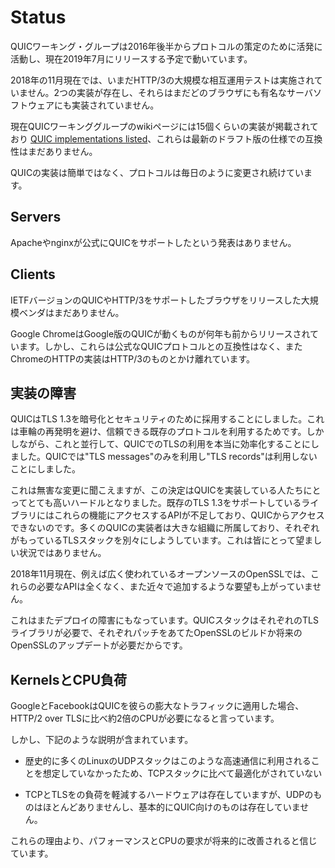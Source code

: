 # Status

QUICワーキング・グループは2016年後半からプロトコルの策定のために活発に活動し、現在2019年7月にリリースする予定で動いています。

2018年の11月現在では、いまだHTTP/3の大規模な相互運用テストは実施されていません。2つの実装が存在し、それらはまだどのブラウザにも有名なサーバソフトウェアにも実装されていません。

現在QUICワーキンググループのwikiページには15個くらいの実装が掲載されており [QUIC implementations listed](https://github.com/curl/curl/wiki/QUIC-implementation)、これらは最新のドラフト版の仕様での互換性はまだありません。

QUICの実装は簡単ではなく、プロトコルは毎日のように変更され続けています。

## Servers

Apacheやnginxが公式にQUICをサポートしたという発表はありません。

## Clients

IETFバージョンのQUICやHTTP/3をサポートしたブラウザをリリースした大規模ベンダはまだありません。

Google ChromeはGoogle版のQUICが動くものが何年も前からリリースされています。しかし、これらは公式なQUICプロトコルとの互換性はなく、またChromeのHTTPの実装はHTTP/3のものとかけ離れています。

## 実装の障害

QUICはTLS 1.3を暗号化とセキュリティのために採用することにしました。これは車輪の再発明を避け、信頼できる既存のプロトコルを利用するためです。しかしながら、これと並行して、QUICでのTLSの利用を本当に効率化することにしました。QUICでは"TLS messages"のみを利用し"TLS records"は利用しないことにしました。

これは無害な変更に聞こえますが、この決定はQUICを実装している人たちにとってとても高いハードルとなりました。既存のTLS 1.3をサポートしているライブラリにはこれらの機能にアクセスするAPIが不足しており、QUICからアクセスできないのです。多くのQUICの実装者は大きな組織に所属しており、それぞれがもっているTLSスタックを別々にしようしています。これは皆にとって望ましい状況ではありません。

2018年11月現在、例えば広く使われているオープンソースのOpenSSLでは、これらの必要なAPIは全くなく、また近々で追加するような要望も上がっていません。

これはまたデプロイの障害にもなっています。QUICスタックはそれぞれのTLSライブラリが必要で、それぞれパッチをあてたOpenSSLのビルドか将来のOpenSSLのアップデートが必要だからです。

## KernelsとCPU負荷

GoogleとFacebookはQUICを彼らの膨大なトラフィックに適用した場合、HTTP/2 over TLSに比べ約2倍のCPUが必要になると言っています。

しかし、下記のような説明が含まれています。

- 歴史的に多くのLinuxのUDPスタックはこのような高速通信に利用されることを想定していなかったため、TCPスタックに比べて最適化がされていない

- TCPとTLSをの負荷を軽減するハードウェアは存在していますが、UDPのものはほとんどありませんし、基本的にQUIC向けのものは存在していません。

これらの理由より、パフォーマンスとCPUの要求が将来的に改善されると信じています。
